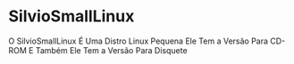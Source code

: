 # SilvioSmallLinux
O SilvioSmallLinux É Uma Distro Linux Pequena Ele Tem a Versão Para CD-ROM E Também Ele Tem a Versão Para Disquete

